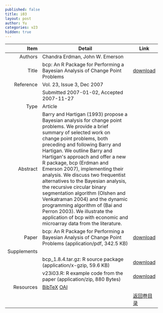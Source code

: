 ```yaml
---
published: false
title: i03
layout: post
author: Yu
categories: v23
hidden: true
---
```


| Item | Detail | Link |
|---:|---|---|
| Authors | Chandra Erdman, John W. Emerson| |
| Title |bcp: An R Package for Performing a Bayesian Analysis of Change Point Problems | [download](http://www.jstatsoft.org/v23/i03/paper) |
| Reference |Vol. 23, Issue 3, Dec 2007 | |
| | Submitted 2007-01-02, Accepted 2007-11-27| | 
| Type | Article| |
| Abstract | Barry and Hartigan (1993) propose a Bayesian analysis for change point problems.  We provide a brief summary of selected work on change point problems, both preceding and following Barry and Hartigan. We outline Barry and Hartigan's approach and offer a new R package, bcp (Erdman and Emerson 2007), implementing their analysis.  We discuss two frequentist alternatives to the Bayesian analysis, the recursive circular binary segmentation algorithm (Olshen and Venkatraman 2004) and the dynamic programming algorithm of (Bai and Perron 2003). We illustrate the application of bcp with economic and microarray data from the literature.| |
| Paper | bcp: An R Package for Performing a Bayesian Analysis of Change Point Problems  (application/pdf, 342.5 KB)| [download](http://www.jstatsoft.org/v23/i03/paper) |
| Supplements | | |
| |bcp_1.8.4.tar.gz: R source package  (application/x-gzip, 59.6 KB)|  [download](http://www.jstatsoft.org/v23/i03/supp/1) |
| |v23i03.R: R example code from the paper  (application/zip, 880 Bytes)|  [download](http://www.jstatsoft.org/v23/i03/supp/2) |
| Resources | [BibTeX](http://www.jstatsoft.org/v23/i03/bibtex) [OAI](http://www.jstatsoft.org/oai?verb=GetRecord&identifier=oai.jstatsoft/v23/i03&prefix=oai_dc)| |
| |  | [返回卷目录]({{site.baseurl}}/volume/v23.html) |